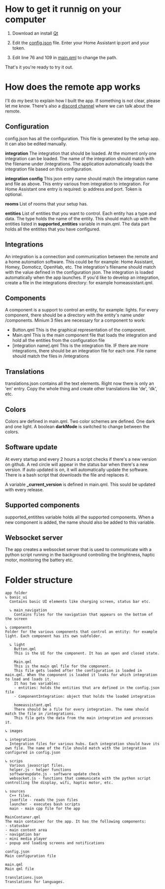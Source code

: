 # How to get it runnig on your computer

1. Download an install [Qt](https://www.qt.io/download-qt-installer?hsCtaTracking=9f6a2170-a938-42df-a8e2-a9f0b1d6cdce%7C6cb0de4f-9bb5-4778-ab02-bfb62735f3e5)

2. Edit the [config.json](config.json) file. Enter your Home Assistant ip:port and your token.

3. Edit line 76 and 109 in [main.qml](main.qml) to change the path.

That's it you're ready to try it out.


# How does the remote app works
I'll do my best to explain how I built the app. If something is not clear, please let me know. There's also a [discord channel](https://discord.gg/zGVYf58) where we can talk about the remote.


## Configuration
config.json has all the configuration. This file is generated by the setup app. It can also be edited manually.


**integration**
The integration that should be loaded. At the moment only one integration can be loaded. The name of the integration should match with the filename under /integrations. The application automatically loads the integration file based on this configuration.


**integration config**
This json entry name should match the integration name and file as above. This entry various from integration to integration. For Home Assistant one entry is required: ip address and port. Token is optional.


**rooms**
List of rooms that your setup has.


**entities**
List of entities that you want to control. Each entity has a type and data. The type holds the name of the entity. This should match up with the entities listed in **supported_entities** variable in main.qml.
The data part holds all the entitites that you have configured.


## Integrations
An integration is a connection and communication between the remote and a home automation software. This could be for example: Home Assistant, Homey, Domoticz, OpenHab, etc. The integration's filename should match with the value defined in the configuration json. The integration is loaded automatically when the app launches. If you'd like to develop an integration, create a file in the integrations directory: for example homeassistant.qml.


## Components
A component is a support to control an entity, for example: lights. For every component, there should be a directory with the entity's name under /components. Minium 3 files are necessary for a component to work:
- Button.qml This is the graphical representation of the component.
- Main.qml This is the main component file that loads the integration and hold all the entities from the configuration file
- [integration name].qml This is the integration file. IF there are more integrations, there should be an integration file for each one. File name should match the files in /integrations


## Translations
translations.json contains all the text elements. Right now there is only an 'en' entry. Copy the whole thing and create other translations like 'de', 'dk', etc.


## Colors
Colors are defined in main.qml. Two color schemes are defined. One dark and one light. A boolean **darkMode** is switched to change between the colors.


## Software update
At every startup and every 2 hours a script checks if there's a new version on github. A red circle will appear in the status bar when there's a new version. If auto updated is on, it will automatically update the software. There is a bash script that downloads the file and replaces it.

A variable **_current_version** is defined in main.qml. This sould be updated with every release.


## Supported components
supported_entitites variable holds all the supported components. When a new component is added, the name should also be added to this variable.


## Websocket server
The app creates a websocket server that is used to communicate with a python script running in the background controlling the brightness, haptic motor, monitoring the battery etc.



# Folder structure
```
app folder
↳ basic_ui
  Contains basic UI elements like charging screen, status bar etc.

  ↳ main_navigation
    Contains files for the navigation that appears on the bottom of the screen

↳ components
Folder for the various components that control an entity: for example light. Each component has its own subfolder.

  ↳ light
    Button.qml
    This is the UI for the component. It has an open and closed state.
    
    Main.qml
    This is the main qml file for the component.
    This file gets loaded after the configuration is loaded in main.qml. When the component is loaded it looks for which integration to load and loads it.
    It has two variables:
    - entities: holds the entities that are defined in the config.json file
    - ComponentIntegration: object that holds the loaded integration
    
    homeassistant.qml
    There should be a file for every integration. The name should match the file in /integrations.
    This file gets the data from the main integration and processes it.
  
↳ images

↳ integrations
  Integration files for various hubs. Each integration should have its own file. The name of the file should match with the integration configured in config.json

↳ scrips
  Various javascript files.
  helper.js - helper functions
  softwareupdate.js - software update check
  websocket.js - functions that communicate with the python script controlling the display, wifi, haptic motor, etc.

↳ sources
  C++ files.
  jsonfile - reads the json files
  launcher - executes bash scripts
  main - main cpp file for the app

MainContaner.qml
The main container for the app. It has the following components:
- statusbar
- main content area
- navigation bar
- mini media player
- popup and loading screens and notifications

config.json
Main configuration file

main.qml
Main qml file

translations.json
Translations for languages.
``` 
